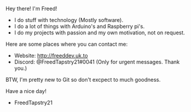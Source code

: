 Hey there! I'm Freed!

- I do stuff with technology (Mostly software).
- I do a lot of things with Arduino's and Raspberry pi's.
- I do my projects with passion and my own motivation, not on request.

Here are some places where you can contact me:
- Website: http://freeddev.uk.to
- Discord: @FreedTapstry21#0041 (Only for urgent messages. Thank you.)

BTW, I'm pretty new to Git so don't excpect to much goodness.

Have a nice day!
- FreedTapstry21

